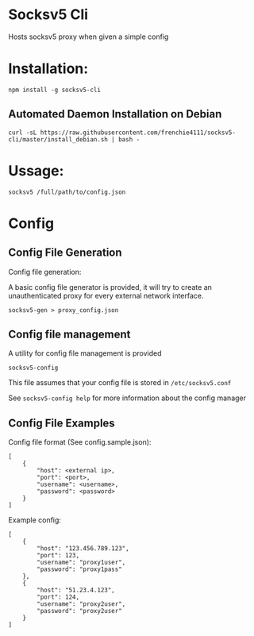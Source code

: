 # Socksv5 Cli

Hosts socksv5 proxy when given a simple config

# Installation:

```
npm install -g socksv5-cli
```

## Automated Daemon Installation on Debian

```
curl -sL https://raw.githubusercontent.com/frenchie4111/socksv5-cli/master/install_debian.sh | bash -
```

# Ussage:

```
socksv5 /full/path/to/config.json
```

# Config

## Config File Generation

Config file generation:

A basic config file generator is provided, it will try to create
an unauthenticated proxy for every external network interface.

```
socksv5-gen > proxy_config.json
```

## Config file management

A utility for config file management is provided

```
socksv5-config
```

This file assumes that your config file is stored in `/etc/socksv5.conf`

See `socksv5-config help` for more information about the config manager

## Config File Examples 

Config file format (See config.sample.json):

```
[
	{
		"host": <external ip>,
		"port": <port>,
		"username": <username>,
		"password": <password>
	}
]
```

Example config:

```
[
	{
		"host": "123.456.789.123",
		"port": 123,
		"username": "proxy1user",
		"password": "proxy1pass"
	},
	{
		"host": "51.23.4.123",
		"port": 124,
		"username": "proxy2user",
		"password": "proxy2user"
	}
]
```
